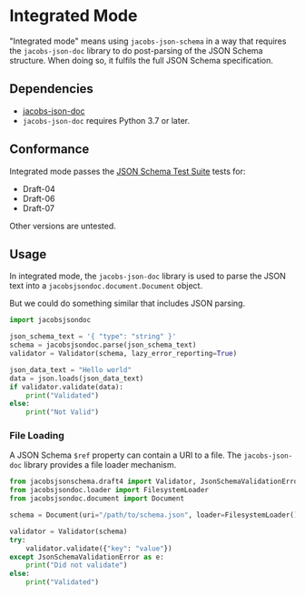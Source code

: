 # Integrated Mode

"Integrated mode" means using `jacobs-json-schema` in a way that requires the `jacobs-json-doc` library to do post-parsing of the JSON Schema structure.  When doing so, it fulfils the full JSON Schema specification.

## Dependencies

 * [jacobs-json-doc](https://pypi.org/project/jacobs-json-doc/)
 * `jacobs-json-doc` requires Python 3.7 or later.

## Conformance

Integrated mode passes the [JSON Schema Test Suite](https://github.com/json-schema-org/JSON-Schema-Test-Suite) tests for: 

 * Draft-04
 * Draft-06
 * Draft-07

Other versions are untested.

## Usage

In integrated mode, the `jacobs-json-doc` library is used to parse the JSON text into a `jacobsjsondoc.document.Document` object.  

But we could do something similar that includes JSON parsing.

```py
import jacobsjsondoc

json_schema_text = '{ "type": "string" }'
schema = jacobsjsondoc.parse(json_schema_text)
validator = Validator(schema, lazy_error_reporting=True)

json_data_text = "Hello world"
data = json.loads(json_data_text)
if validator.validate(data):
    print("Validated")
else:
    print("Not Valid")
```

### File Loading

A JSON Schema `$ref` property can contain a URI to a file.  The `jacobs-json-doc` library provides a file loader mechanism.  

```py
from jacobsjsonschema.draft4 import Validator, JsonSchemaValidationError
from jacobsjsondoc.loader import FilesystemLoader
from jacobsjsondoc.document import Document

schema = Document(uri="/path/to/schema.json", loader=FilesystemLoader())

validator = Validator(schema)
try:
    validator.validate({"key": "value"})
except JsonSchemaValidationError as e:
    print("Did not validate")
else:
    print("Validated")

```
